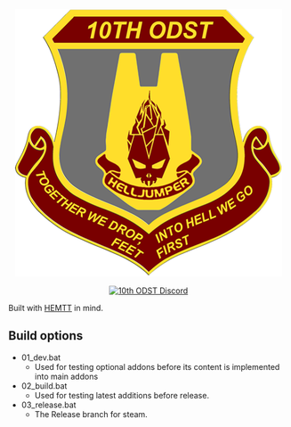 <p align="center">
    <img src="https://raw.githubusercontent.com/10thODST/10thJTF/main/logo.png" width="480">
</p>

<p align="center">
    <a href="https://discord.gg/NRaTcPWFU2">
        <img src="https://img.shields.io/badge/Discord-Join-darkviolet.svg?style=flat-square" alt="10th ODST Discord">
    </a>
</p>

Built with <a href="https://github.com/BrettMayson/HEMTT">HEMTT</a> in mind.

## Build options

- 01_dev.bat
    - Used for testing optional addons before its content is implemented into main addons
- 02_build.bat
    - Used for testing latest additions before release.
- 03_release.bat
    - The Release branch for steam.
